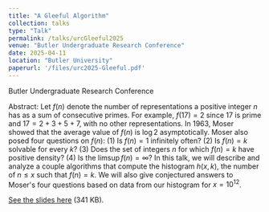 ```yaml
---
title: "A Gleeful Algorithm"
collection: talks
type: "Talk"
permalink: /talks/urcGleeful2025
venue: "Butler Undergraduate Research Conference"
date: 2025-04-11
location: "Butler University"
paperurl: '/files/urc2025-Gleeful.pdf'
---
```


Butler Undergraduate Research Conference

Abstract: Let $f(n)$ denote the number of representations a positive integer 
$n$ has as a sum of consecutive primes. For example, $f(17)=2$ since $17$ is prime 
and $17=2+3+5+7$, with no other representations. In 1963, Moser showed that the 
average value of $f(n)$ is $\log 2$ asymptotically. Moser also posed four questions 
on $f(n)$: (1) Is $f(n)=1$ infinitely often? (2) Is $f(n)=k$ solvable for every 
$k$? (3) Does the set of integers $n$ for which $f(n)=k$ have positive density? 
(4) Is the $\limsup f(n)=\infty$? In this talk, we will describe and analyze a couple 
algorithms that compute the histogram $h(x,k)$, the number of $n \le x$ such that 
$f(n)=k$. We will also give conjectured answers to Moser's four questions based 
on data from our histogram for $x=10^{12}$.

[See the slides here](/files/urc2025-Gleeful.pdf) (341 KB).
